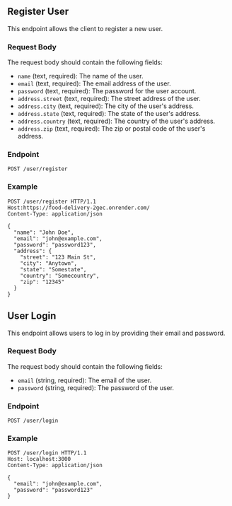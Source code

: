## Register User

This endpoint allows the client to register a new user.

### Request Body

The request body should contain the following fields:

- `name` (text, required): The name of the user.
- `email` (text, required): The email address of the user.
- `password` (text, required): The password for the user account.
- `address.street` (text, required): The street address of the user.
- `address.city` (text, required): The city of the user's address.
- `address.state` (text, required): The state of the user's address.
- `address.country` (text, required): The country of the user's address.
- `address.zip` (text, required): The zip or postal code of the user's address.

### Endpoint

`POST /user/register`

### Example

```http
POST /user/register HTTP/1.1
Host:https://food-delivery-2gec.onrender.com/
Content-Type: application/json

{
  "name": "John Doe",
  "email": "john@example.com",
  "password": "password123",
  "address": {
    "street": "123 Main St",
    "city": "Anytown",
    "state": "Somestate",
    "country": "Somecountry",
    "zip": "12345"
  }
}
```

## User Login

This endpoint allows users to log in by providing their email and password.

### Request Body

The request body should contain the following fields:

- `email` (string, required): The email of the user.
- `password` (string, required): The password of the user.

### Endpoint

`POST /user/login`

### Example

```http
POST /user/login HTTP/1.1
Host: localhost:3000
Content-Type: application/json

{
  "email": "john@example.com",
  "password": "password123"
}

